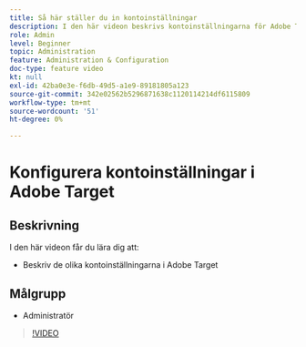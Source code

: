 ```yaml
---
title: Så här ställer du in kontoinställningar
description: I den här videon beskrivs kontoinställningarna för Adobe Target. I den här videon finns exempel på hur olika inställningar påverkar Adobe Target.
role: Admin
level: Beginner
topic: Administration
feature: Administration & Configuration
doc-type: feature video
kt: null
exl-id: 42ba0e3e-f6db-49d5-a1e9-89181805a123
source-git-commit: 342e02562b5296871638c1120114214df6115809
workflow-type: tm+mt
source-wordcount: '51'
ht-degree: 0%

---
```


# Konfigurera kontoinställningar i Adobe Target

## Beskrivning

I den här videon får du lära dig att:

* Beskriv de olika kontoinställningarna i Adobe Target

## Målgrupp

* Administratör

>[!VIDEO](https://video.tv.adobe.com/v/17379/?quality=12)

